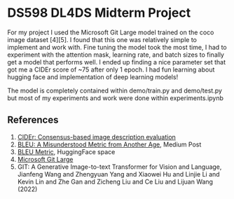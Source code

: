 # DS598 DL4DS Midterm Project

For my project I used the Microsoft Git Large model trained on the coco image dataset [4][5]. I found that this one was relatively simple to implement and work with. 
Fine tuning the model took the most time, I had to experiment with the attention mask, learning rate, and batch sizes to finally get a model that performs well. I
ended up finding a nice parameter set that got me a CIDEr score of ~75 after only 1 epoch. I had fun learning about hugging face and implementation of deep learning models!

The model is completely contained within demo/train.py and demo/test.py but most of my experiments and work were done within experiments.ipynb


## References

1. [CIDEr: Consensus-based image description evaluation](https://ieeexplore.ieee.org/document/7299087)
2. [BLEU: A Misunderstood Metric from Another Age](https://towardsdatascience.com/bleu-a-misunderstood-metric-from-another-age-d434e18f1b37), Medium Post
3. [BLEU Metric](https://huggingface.co/spaces/evaluate-metric/bleu), HuggingFace space
4. [Microsoft Git Large](https://huggingface.co/microsoft/git-large-coco)
5. GIT: A Generative Image-to-text Transformer for Vision and Language, Jianfeng Wang and Zhengyuan Yang and Xiaowei Hu and Linjie Li and Kevin Lin and Zhe Gan and Zicheng Liu and Ce Liu and Lijuan Wang (2022)
   
